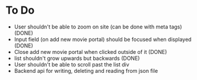 # To Do

-   User shouldn't be able to zoom on site (can be done with meta tags) (DONE)
-   Input field (on add new movie portal) should be focused when displayed (DONE)
-   Close add new movie portal when clicked outside of it (DONE)
-   list shouldn't grow upwards but backwards (DONE)
-   User shouldn't be able to scroll past the list div
-   Backend api for writing, deleting and reading from json file
